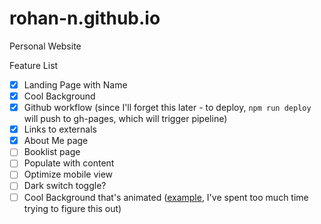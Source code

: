 # rohan-n.github.io
Personal Website

Feature List
- [X] Landing Page with Name
- [X] Cool Background
- [X] Github workflow (since I'll forget this later - to deploy, `npm run deploy` will push to gh-pages, which will trigger pipeline)
- [X] Links to externals
- [X] About Me page
- [ ] Booklist page
- [ ] Populate with content
- [ ] Optimize mobile view
- [ ] Dark switch toggle?
- [ ] Cool Background that's animated ([example](https://codepen.io/matteobruni/pen/bGrXJew), I've spent too much time trying to figure this out)